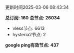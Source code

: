 更新时间2025-03-06 08:43:34

**总订阅: 160**
**总节点: 26034**
- vless节点: 6613
- hysteria2节点: 2

**google ping有效节点: 437**
